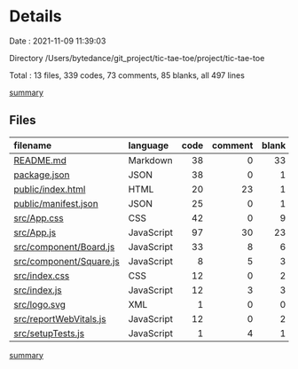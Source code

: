 # Details

Date : 2021-11-09 11:39:03

Directory /Users/bytedance/git_project/tic-tae-toe/project/tic-tae-toe

Total : 13 files,  339 codes, 73 comments, 85 blanks, all 497 lines

[summary](results.md)

## Files
| filename | language | code | comment | blank | total |
| :--- | :--- | ---: | ---: | ---: | ---: |
| [README.md](/README.md) | Markdown | 38 | 0 | 33 | 71 |
| [package.json](/package.json) | JSON | 38 | 0 | 1 | 39 |
| [public/index.html](/public/index.html) | HTML | 20 | 23 | 1 | 44 |
| [public/manifest.json](/public/manifest.json) | JSON | 25 | 0 | 1 | 26 |
| [src/App.css](/src/App.css) | CSS | 42 | 0 | 9 | 51 |
| [src/App.js](/src/App.js) | JavaScript | 97 | 30 | 23 | 150 |
| [src/component/Board.js](/src/component/Board.js) | JavaScript | 33 | 8 | 6 | 47 |
| [src/component/Square.js](/src/component/Square.js) | JavaScript | 8 | 5 | 3 | 16 |
| [src/index.css](/src/index.css) | CSS | 12 | 0 | 2 | 14 |
| [src/index.js](/src/index.js) | JavaScript | 12 | 3 | 3 | 18 |
| [src/logo.svg](/src/logo.svg) | XML | 1 | 0 | 0 | 1 |
| [src/reportWebVitals.js](/src/reportWebVitals.js) | JavaScript | 12 | 0 | 2 | 14 |
| [src/setupTests.js](/src/setupTests.js) | JavaScript | 1 | 4 | 1 | 6 |

[summary](results.md)